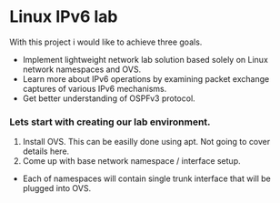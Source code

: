 # Linux IPv6 lab

With this project i would like to achieve three goals.
- Implement lightweight network lab solution based solely on Linux network namespaces and OVS.
- Learn more about IPv6 operations by examining packet exchange captures of various IPv6 mechanisms.
- Get better understanding of OSPFv3 protocol.

### Lets start with creating our lab environment.
1. Install OVS. This can be easilly done using apt. Not going to cover details here.
2. Come up with base network namespace / interface setup. 
 - Each of namespaces will contain single trunk interface that will be plugged into OVS.
